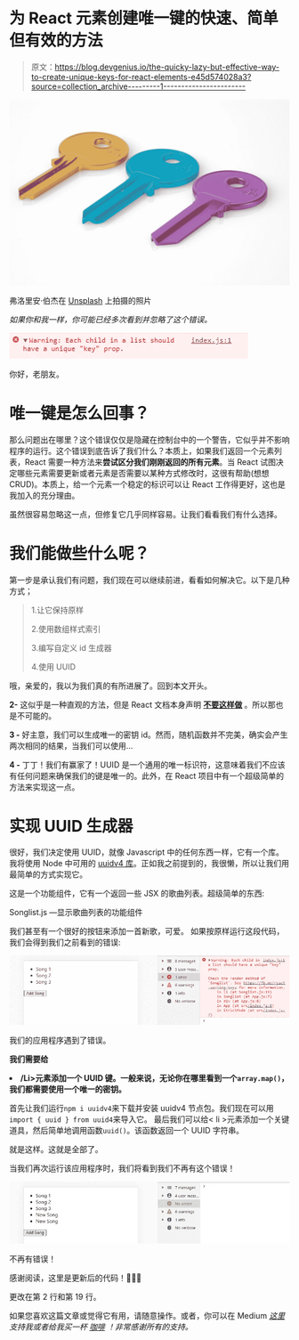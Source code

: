 # 为 React 元素创建唯一键的快速、简单但有效的方法

> 原文：<https://blog.devgenius.io/the-quicky-lazy-but-effective-way-to-create-unique-keys-for-react-elements-e45d574028a3?source=collection_archive---------1----------------------->

![](img/f8d53d4b6d9f2762f98adb084a0794df.png)

弗洛里安·伯杰在 [Unsplash](https://unsplash.com?utm_source=medium&utm_medium=referral) 上拍摄的照片

*如果你和我一样，你可能已经多次看到并忽略了这个错误。*

![](img/65503becc7f566f7ec13b190e3799f2a.png)

你好，老朋友。

# 唯一键是怎么回事？

那么问题出在哪里？这个错误仅仅是隐藏在控制台中的一个警告，它似乎并不影响程序的运行。这个错误到底告诉了我们什么？本质上，如果我们返回一个元素列表，React 需要一种方法来**尝试区分我们刚刚返回的所有元素**。当 React 试图决定哪些元素需要更新或者元素是否需要以某种方式修改时，这很有帮助(想想 CRUD)。本质上，给一个元素一个稳定的标识可以让 React 工作得更好，这也是我加入的充分理由。

虽然很容易忽略这一点，但修复它几乎同样容易。让我们看看我们有什么选择。

# 我们能做些什么呢？

第一步是承认我们有问题，我们现在可以继续前进，看看如何解决它。以下是几种方式；

> 1.让它保持原样
> 
> 2.使用数组样式索引
> 
> 3.编写自定义 id 生成器
> 
> 4.使用 UUID

哦，亲爱的，我以为我们真的有所进展了。回到本文开头。

**2-** 这似乎是一种直观的方法，但是 React 文档本身声明 [**不要这样做**](https://reactjs.org/docs/lists-and-keys.html) 。所以那也是不可能的。

**3 -** 好主意，我们可以生成唯一的密钥 id。然而，随机函数并不完美，确实会产生两次相同的结果，当我们可以使用…

**4 -** 丁丁！我们有赢家了！UUID 是一个通用的唯一标识符，这意味着我们不应该有任何问题来确保我们的键是唯一的。此外，在 React 项目中有一个超级简单的方法来实现这一点。

# 实现 UUID 生成器

很好，我们决定使用 UUID，就像 Javascript 中的任何东西一样，它有一个库。我将使用 Node 中可用的 [uuidv4 库](https://www.npmjs.com/package/uuidv4)。正如我之前提到的，我很懒，所以让我们用最简单的方式实现它。

这是一个功能组件，它有一个返回一些 JSX 的歌曲列表。超级简单的东西:

Songlist.js —显示歌曲列表的功能组件

我们甚至有一个很好的按钮来添加一首新歌，可爱。
如果按原样运行这段代码，我们会得到我们之前看到的错误:

![](img/283a8c4f4bc7f3261a3e46831bfb807d.png)

我们的应用程序遇到了错误。

**我们需要给<Li>/Li>元素添加一个 UUID 键。一般来说，无论你在哪里看到一个`array.map()`，我们都需要使用一个唯一的密钥。**

首先让我们运行`npm i uuidv4`来下载并安装 uuidv4 节点包。我们现在可以用`import { uuid } from uuid4`来导入它。
最后我们可以给< li >元素添加一个关键道具，然后简单地调用函数`uuid()`。该函数返回一个 UUID 字符串。

就是这样。这就是全部了。

当我们再次运行该应用程序时，我们将看到我们不再有这个错误！

![](img/f575174a3eeb309a59d09aeecdcc5417.png)

不再有错误！

感谢阅读，这里是更新后的代码！🎉🎉🎉

更改在第 2 行和第 19 行。

如果您喜欢这篇文章或觉得它有用，请随意操作。或者，你可以在 Medium [*这里*](https://jamesmbrightman.medium.com/membership) *支持我或者给我买一杯* [*咖啡*](https://ko-fi.com/jamesbrightman) *！非常感谢所有的支持。*